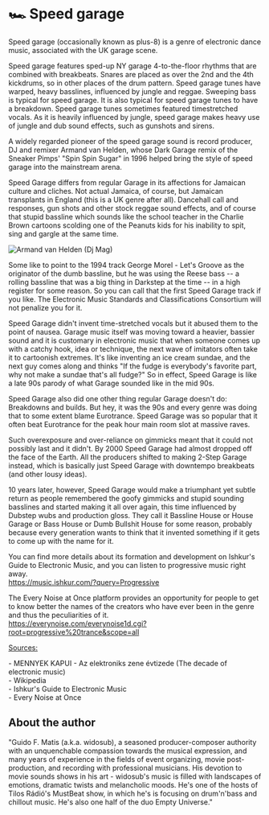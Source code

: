 # 🏎️ Speed garage

Speed garage (occasionally known as plus-8) is a genre of electronic dance music, associated with the UK garage scene.

Speed garage features sped-up NY garage 4-to-the-floor rhythms that are combined with breakbeats. Snares are placed as over the 2nd and the 4th kickdrums, so in other places of the drum pattern. Speed garage tunes have warped, heavy basslines, influenced by jungle and reggae. Sweeping bass is typical for speed garage. It is also typical for speed garage tunes to have a breakdown. Speed garage tunes sometimes featured timestretched vocals. As it is heavily influenced by jungle, speed garage makes heavy use of jungle and dub sound effects, such as gunshots and sirens.

A widely regarded pioneer of the speed garage sound is record producer, DJ and remixer Armand van Helden, whose Dark Garage remix of the Sneaker Pimps' "Spin Spin Sugar" in 1996 helped bring the style of speed garage into the mainstream arena.

Speed Garage differs from regular Garage in its affections for Jamaican culture and cliches. Not actual Jamaica, of course, but Jamaican transplants in England (this is a UK genre after all). Dancehall call and responses, gun shots and other stock reggae sound effects, and of course that stupid bassline which sounds like the school teacher in the Charlie Brown cartoons scolding one of the Peanuts kids for his inability to spit, sing and gargle at the same time.  

![Armand van Helden (Dj Mag)](https://djmag.com/sites/default/files/styles/djmag_landscape__691x372_/public/article/image/1_9nHfeL4m1ABnwwtcEMUHHA.jpeg?itok=yTclVyI7)

Some like to point to the 1994 track George Morel - Let's Groove as the originator of the dumb bassline, but he was using the Reese bass -- a rolling bassline that was a big thing in Darkstep at the time -- in a high register for some reason. So you can call that the first Speed Garage track if you like. The Electronic Music Standards and Classifications Consortium will not penalize you for it.

Speed Garage didn't invent time-stretched vocals but it abused them to the point of nausea. Garage music itself was moving toward a heavier, bassier sound and it is customary in electronic music that when someone comes up with a catchy hook, idea or technique, the next wave of imitators often take it to cartoonish extremes. It's like inventing an ice cream sundae, and the next guy comes along and thinks "If the fudge is everybody's favorite part, why not make a sundae that's all fudge?" So in effect, Speed Garage is like a late 90s
parody of what Garage sounded like in the mid 90s.

Speed Garage also did one other thing regular Garage doesn't do: Breakdowns and builds. But hey, it was the 90s and every genre was doing that to some extent blame Eurotrance. Speed Garage was so popular that it often beat Eurotrance for the peak hour main room slot at massive raves.

Such overexposure and over-reliance on gimmicks meant that it could not possibly last and it didn't. By 2000 Speed Garage had almost dropped off the face of the Earth. All the producers shifted to making 2-Step Garage instead, which is basically just Speed Garage with downtempo breakbeats (and other lousy ideas).

10 years later, however, Speed Garage would make a triumphant yet subtle return as people remembered the goofy gimmicks and stupid sounding basslines and started making it all over again, this time influenced by Dubstep wubs and production gloss. They call it Bassline House or House Garage or Bass House or Dumb Bullshit House for some reason, probably because every generation wants to think that it invented something if it gets to come up with the name for it.

You can find more details about its formation and development on Ishkur's Guide to Electronic Music, and you can listen to progressive music right away.<br />
<https://music.ishkur.com/?query=Progressive>

The Every Noise at Once platform provides an opportunity for people to get to know better the names of the creators who have ever been in the genre and thus the peculiarities of it.<br />
<https://everynoise.com/everynoise1d.cgi?root=progressive%20trance&scope=all>

<ins>Sources:</ins>

\-   MENNYEK KAPUI - Az elektroniks zene évtizede (The decade of electronic music)<br />
\-   Wikipedia<br />
\-   Ishkur's Guide to Electronic Music<br />
\-   Every Noise at Once<br />

## About the author

"Guido F. Matis (a.k.a. widosub), a seasoned producer-composer authority with an unquenchable compassion towards the musical expression, and many years of experience in the fields of event organizing, movie post-production, and recording with professional musicians. His devotion to movie sounds shows in his art - widosub's music is filled with landscapes of emotions, dramatic twists and melancholic moods. He's one of the hosts of Tilos Rádió's MustBeat show, in which he's is focusing on drum'n'bass and chillout music. He's also one half of the duo Empty Universe."



